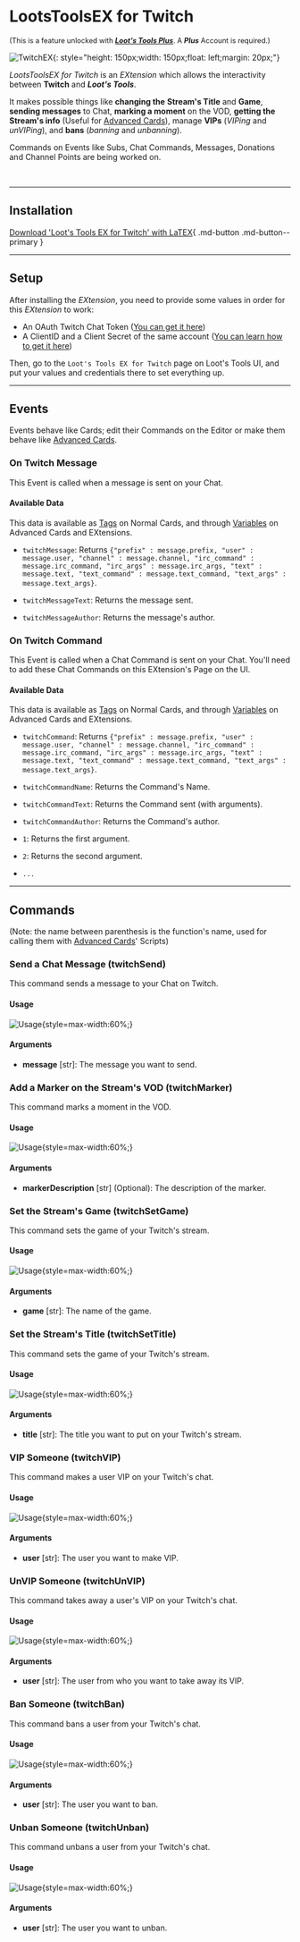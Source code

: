 # LootsToolsEX for Twitch

<sup style="font-size: 90%">(This is a feature unlocked with [***Loot's Tools Plus***](../../plus). A ***Plus*** Account is required.)</sup>

![TwitchEX](img/TwitchEX.png){: style="height: 150px;width: 150px;float: left;margin: 20px;"}

*LootsToolsEX for Twitch* is an *EXtension* which allows the interactivity between **Twitch** and ***Loot's Tools***.

It makes possible things like **changing the** **Stream's Title** and **Game**, **sending messages** to Chat, **marking a moment** on the VOD, **getting the Stream's info** (Useful for [Advanced Cards](../../cards/advCards)), manage **VIPs** (*VIPing* and *unVIPing*), and **bans** (*banning* and *unbanning*).

Commands on Events like Subs, Chat Commands, Messages, Donations and Channel Points are being worked on.

&nbsp;

---

## Installation

[Download 'Loot's Tools EX for Twitch' with LaTEX](ltex://download/twitchEX){ .md-button .md-button--primary }

---

## Setup

After installing the *EXtension*, you need to provide some values in order for this *EXtension* to work:

- An OAuth Twitch Chat Token ([You can get it here](https://twitchapps.com/tmi/))
- A ClientID and a Client Secret of the same account ([You can learn how to get it here](http://faq.demostoreprestashop.com/faq.php?fid=144&pid=41))

Then, go to the ```Loot's Tools EX for Twitch``` page on Loot's Tools UI, and put your values and credentials there to set everything up.

---

## Events

Events behave like Cards; edit their Commands on the Editor or make them behave like [Advanced Cards](../../cards/advCards).

### On Twitch Message

This Event is called when a message is sent on your Chat.

#### Available Data

This data is available as [Tags](../../cards/normalCards#tags) on Normal Cards, and through [Variables](../../cards/advCards#variables) on Advanced Cards and EXtensions.

- ```twitchMessage```: Returns ```{"prefix" : message.prefix, "user" : message.user, "channel" : message.channel, "irc_command" : message.irc_command, "irc_args" : message.irc_args, "text" : message.text, "text_command" : message.text_command, "text_args" : message.text_args}```.

- ```twitchMessageText```: Returns the message sent.

- ```twitchMessageAuthor```: Returns the message's author.

### On Twitch Command

This Event is called when a Chat Command is sent on your Chat. You'll need to add these Chat Commands on this EXtension's Page on the UI.

#### Available Data

This data is available as [Tags](../../cards/normalCards#tags) on Normal Cards, and through [Variables](../../cards/advCards#variables) on Advanced Cards and EXtensions.

- ```twitchCommand```: Returns ```{"prefix" : message.prefix, "user" : message.user, "channel" : message.channel, "irc_command" : message.irc_command, "irc_args" : message.irc_args, "text" : message.text, "text_command" : message.text_command, "text_args" : message.text_args}```.

- ```twitchCommandName```: Returns the Command's Name.

- ```twitchCommandText```: Returns the Command sent (with arguments).

- ```twitchCommandAuthor```: Returns the Command's author.

- ```1```: Returns the first argument.

- ```2```: Returns the second argument.

- ```...```

---

## Commands

(Note: the name between parenthesis is the function's name, used for calling them with [Advanced Cards](../../cards/advCards)' Scripts)

### Send a Chat Message (twitchSend)

This command sends a message to your Chat on Twitch.

#### Usage

![Usage](img/twitchSendUsage.png){style=max-width:60%;}

#### Arguments

- **message** [str]: The message you want to send.

### Add a Marker on the Stream's VOD (twitchMarker)

This command marks a moment in the VOD.

#### Usage

![Usage](img/twitchMarkerUsage.png){style=max-width:60%;}

#### Arguments

- **markerDescription** [str] (Optional): The description of the marker.

### Set the Stream's Game (twitchSetGame)

This command sets the game of your Twitch's stream.

#### Usage

![Usage](img/twitchSetGameUsage.png){style=max-width:60%;}

#### Arguments

- **game** [str]: The name of the game.


### Set the Stream's Title (twitchSetTitle)

This command sets the game of your Twitch's stream.

#### Usage

![Usage](img/twitchSetTitleUsage.png){style=max-width:60%;}

#### Arguments

- **title** [str]: The title you want to put on your Twitch's stream.


### VIP Someone (twitchVIP)

This command makes a user VIP on your Twitch's chat.

#### Usage

![Usage](img/twitchVIPUsage.png){style=max-width:60%;}

#### Arguments

- **user** [str]: The user you want to make VIP.


### UnVIP Someone (twitchUnVIP)

This command takes away a user's VIP on your Twitch's chat.

#### Usage

![Usage](img/twitchUnVIPUsage.png){style=max-width:60%;}

#### Arguments

- **user** [str]: The user from who you want to take away its VIP.


### Ban Someone (twitchBan)

This command bans a user from your Twitch's chat.

#### Usage

![Usage](img/twitchBanUsage.png){style=max-width:60%;}

#### Arguments

- **user** [str]: The user you want to ban.

### Unban Someone (twitchUnban)

This command unbans a user from your Twitch's chat.

#### Usage

![Usage](img/twitchUnbanUsage.png){style=max-width:60%;}

#### Arguments

- **user** [str]: The user you want to unban.
